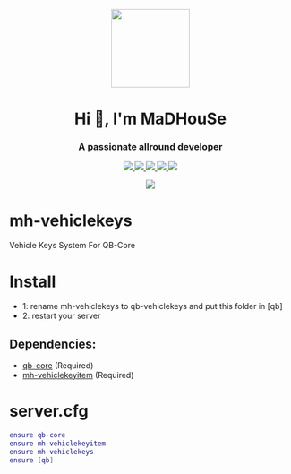 <p align="center">
    <img width="140" src="https://icons.iconarchive.com/icons/iconarchive/red-orb-alphabet/128/Letter-M-icon.png" />  
    <h1 align="center">Hi 👋, I'm MaDHouSe</h1>
    <h3 align="center">A passionate allround developer </h3>    
</p>

<p align="center">
  <a href="https://github.com/MaDHouSe79/mh-vehiclekeys/issues">
    <img src="https://img.shields.io/github/issues/MaDHouSe79/mh-vehiclekeys"/> 
  </a>
  <a href="https://github.com/MaDHouSe79/mh-vehiclekeys/watchers">
    <img src="https://img.shields.io/github/watchers/MaDHouSe79/mh-vehiclekeys"/> 
  </a> 
  <a href="https://github.com/MaDHouSe79/mh-vehiclekeys/network/members">
    <img src="https://img.shields.io/github/forks/MaDHouSe79/mh-vehiclekeys"/> 
  </a>  
  <a href="https://github.com/MaDHouSe79/mh-vehiclekeys/stargazers">
    <img src="https://img.shields.io/github/stars/MaDHouSe79/mh-vehiclekeys?color=white"/> 
  </a>
  <a href="https://github.com/MaDHouSe79/mh-parking/blob/main/LICENSE">
    <img src="https://img.shields.io/github/license/MaDHouSe79/mh-vehiclekeys?color=black"/> 
  </a>      
</p>

<p align="center">
  <img alig src="https://github-profile-trophy.vercel.app/?username=MaDHouSe79&margin-w=15&column=6" />
</p>


# mh-vehiclekeys
Vehicle Keys System For QB-Core

# Install
- 1: rename mh-vehiclekeys to qb-vehiclekeys and put this folder in [qb]
- 2: restart your server

## Dependencies:
- [qb-core](https://github.com/qbcore-framework/qb-core) (Required)
- [mh-vehiclekeyitem](https://github.com/MaDHouSe79/mh-vehiclekeyitem) (Required)


# server.cfg
```lua
ensure qb-core
ensure mh-vehiclekeyitem
ensure mh-vehiclekeys
ensure [qb]
```
